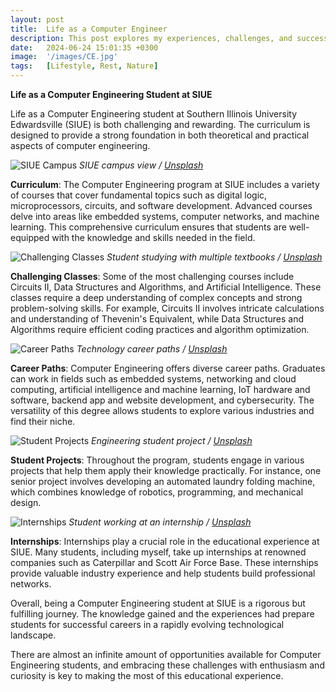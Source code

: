 ```yaml
---
layout: post
title:  Life as a Computer Engineer
description: This post explores my experiences, challenges, and successes as a Computer Engineering student.
date:   2024-06-24 15:01:35 +0300
image:  '/images/CE.jpg'
tags:   [Lifestyle, Rest, Nature]
---
```

**Life as a Computer Engineering Student at SIUE**

Life as a Computer Engineering student at Southern Illinois University Edwardsville (SIUE) is both challenging and rewarding. The curriculum is designed to provide a strong foundation in both theoretical and practical aspects of computer engineering.

![SIUE Campus]({{site.baseurl}}/images/siue_campus.jpg)
*SIUE campus view / [Unsplash](https://unsplash.com/)*

**Curriculum**: The Computer Engineering program at SIUE includes a variety of courses that cover fundamental topics such as digital logic, microprocessors, circuits, and software development. Advanced courses delve into areas like embedded systems, computer networks, and machine learning. This comprehensive curriculum ensures that students are well-equipped with the knowledge and skills needed in the field.

![Challenging Classes]({{site.baseurl}}/images/challenging_classes.jpg)
*Student studying with multiple textbooks / [Unsplash](https://unsplash.com/)*

**Challenging Classes**: Some of the most challenging courses include Circuits II, Data Structures and Algorithms, and Artificial Intelligence. These classes require a deep understanding of complex concepts and strong problem-solving skills. For example, Circuits II involves intricate calculations and understanding of Thevenin's Equivalent, while Data Structures and Algorithms require efficient coding practices and algorithm optimization.

![Career Paths]({{site.baseurl}}/images/04.jpg)
*Technology career paths / [Unsplash](https://unsplash.com/)*

**Career Paths**: Computer Engineering offers diverse career paths. Graduates can work in fields such as embedded systems, networking and cloud computing, artificial intelligence and machine learning, IoT hardware and software, backend app and website development, and cybersecurity. The versatility of this degree allows students to explore various industries and find their niche.

![Student Projects]({{site.baseurl}}/images/06.jpg)
*Engineering student project / [Unsplash](https://unsplash.com/)*

**Student Projects**: Throughout the program, students engage in various projects that help them apply their knowledge practically. For instance, one senior project involves developing an automated laundry folding machine, which combines knowledge of robotics, programming, and mechanical design.

![Internships]({{site.baseurl}}/images/07.jpg)
*Student working at an internship / [Unsplash](https://unsplash.com/)*

**Internships**: Internships play a crucial role in the educational experience at SIUE. Many students, including myself, take up internships at renowned companies such as Caterpillar and Scott Air Force Base. These internships provide valuable industry experience and help students build professional networks.

Overall, being a Computer Engineering student at SIUE is a rigorous but fulfilling journey. The knowledge gained and the experiences had prepare students for successful careers in a rapidly evolving technological landscape.

There are almost an infinite amount of opportunities available for Computer Engineering students, and embracing these challenges with enthusiasm and curiosity is key to making the most of this educational experience.
